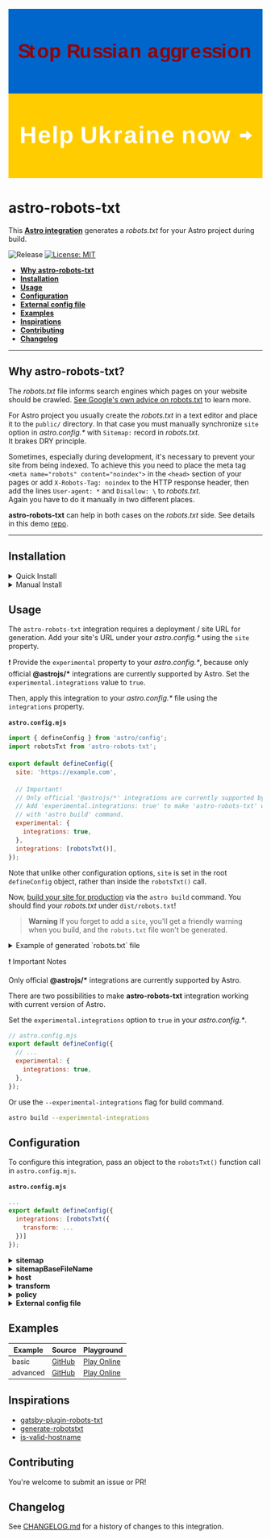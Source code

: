 [![Help Ukraine now!](https://raw.githubusercontent.com/alextim/help-ukraine-win-flag/master/stop-russian-agressian-help-ukraine-now-link.svg 'Help Ukraine now!')](https://bank.gov.ua/en/about/support-the-armed-forces)

# astro-robots-txt

This **[Astro integration](https://docs.astro.build/en/guides/integrations-guide/)** generates a _robots.txt_ for your Astro project during build.

![Release](https://github.com/alextim/astro-lib/actions/workflows/release.yaml/badge.svg) [![License: MIT](https://img.shields.io/badge/License-MIT-green.svg)](https://opensource.org/licenses/MIT)

- <strong>[Why astro-robots-txt](#why-astro-robots-txt)</strong>
- <strong>[Installation](#installation)</strong>
- <strong>[Usage](#usage)</strong>
- <strong>[Configuration](#configuration)</strong>
- <strong>[External config file](#external-config-file)</strong>
- <strong>[Examples](#examples)</strong>
- <strong>[Inspirations](#inspirations)</strong>
- <strong>[Contributing](#contributing)</strong>
- <strong>[Changelog](#changelog)</strong>

---

## Why astro-robots-txt?

The _robots.txt_ file informs search engines which pages on your website should be crawled. [See Google's own advice on robots.txt](https://developers.google.com/search/docs/advanced/robots/intro) to learn more.

For Astro project you usually create the _robots.txt_ in a text editor and place it to the `public/` directory.
In that case you must manually synchronize `site` option in _astro.config.\*_ with `Sitemap:` record in _robots.txt_.  
It brakes DRY principle.

Sometimes, especially during development, it's necessary to prevent your site from being indexed. To achieve this you need to place the meta tag `<meta name="robots" content="noindex">` in the `<head>` section of your pages or add `X-Robots-Tag: noindex` to the HTTP response header, then add the lines `User-agent: *` and `Disallow: \` to _robots.txt_.  
Again you have to do it manually in two different places.

**astro-robots-txt** can help in both cases on the _robots.txt_ side. See details in this demo [repo](https://github.com/alextim/astro-lib/tree/main/examples/robots-txt/advanced).

---

## Installation

<details>
  <summary>Quick Install</summary>

The experimental `astro add` command-line tool automates the installation for you. Run one of the following commands in a new terminal window. (If you aren't sure which package manager you're using, run the first command.) Then, follow the prompts, and type "y" in the terminal (meaning "yes") for each one.

```sh
# Using NPM
npx astro add astro-robots-txt

# Using Yarn
yarn astro add astro-robots-txt

# Using PNPM
pnpx astro add astro-robots-txt
```

Then, restart the dev server by typing `CTRL-C` and then `npm run astro dev` in the terminal window that was running Astro.
  
Because this command is new, it might not properly set things up. If that happens, [feel free to log an issue on Astro GitHub](https://github.com/withastro/astro/issues) and try the manual installation steps below.

</details>

<details>
  <summary>Manual Install</summary>

First, install the `astro-robots-txt` package using your package manager. If you're using npm or aren't sure, run this in the terminal:

```sh
npm install --save-dev astro-robots-txt
```

Then, apply this integration to your `astro.config.*` file using the `integrations` property:

__`astro.config.mjs`__

```js
import robotsTxt from 'astro-robots-txt';

export default {
  // ...
  integrations: [robotsTxt()],
}
```
  
Then, restart the dev server.
</details>

## Usage

The `astro-robots-txt` integration requires a deployment / site URL for generation. Add your site's URL under your _astro.config.\*_ using the `site` property.

:exclamation: Provide the `experimental` property to your _astro.config.\*_, because only official **@astrojs/\*** integrations are currently supported by Astro. Set the `experimental.integrations` value to `true`.

Then, apply this integration to your _astro.config.\*_ file using the `integrations` property.

__`astro.config.mjs`__

```js
import { defineConfig } from 'astro/config';
import robotsTxt from 'astro-robots-txt';

export default defineConfig({
  site: 'https://example.com',

  // Important!
  // Only official '@astrojs/*' integrations are currently supported by Astro.
  // Add 'experimental.integrations: true' to make 'astro-robots-txt' working
  // with 'astro build' command.
  experimental: {
    integrations: true,
  },
  integrations: [robotsTxt()],
});
```

Note that unlike other configuration options, `site` is set in the root `defineConfig` object, rather than inside the `robotsTxt()` call.  

Now, [build your site for production](https://docs.astro.build/en/reference/cli-reference/#astro-build) via the `astro build` command. You should find your _robots.txt_ under `dist/robots.txt`!

> **Warning**
> If you forget to add a `site`, you'll get a friendly warning when you build, and the `robots.txt` file won't be generated.

<details>
  <summary>Example of generated `robots.txt` file</summary>

**`robots.txt`**

```text
User-agent: *
Allow: /
Sitemap: https://example.com/sitemap-index.xml
```

</details>

:exclamation: Important Notes

Only official **@astrojs/\*** integrations are currently supported by Astro.

There are two possibilities to make **astro-robots-txt** integration working with current version of Astro.

Set the `experimental.integrations` option to `true` in your _astro.config.\*_.

```js
// astro.config.mjs
export default defineConfig({
  // ...
  experimental: {
    integrations: true,
  },
});
```

Or use the `--experimental-integrations` flag for build command.

```sh
astro build --experimental-integrations
```

## Configuration

To configure this integration, pass an object to the `robotsTxt()` function call in `astro.config.mjs`.

__`astro.config.mjs`__

```js
...
export default defineConfig({
  integrations: [robotsTxt({
    transform: ...
  })]
});
```

<details>
  <summary><strong>sitemap</strong></summary>

|              Type               | Required |  Default value  |
| :-----------------------------: | :------: | :-------------: |
|`Boolean` / `String` / `String[]`|   No     |     `true`      |

If you omit `sitemap` option or its value is `true`, the resulting output in a _robots.txt_ will be `Sitemap: your-site-url/sitemap-index.xml`.  

If you want to get a _robots.txt_ without `Sitemap: ...` record please set the `sitemap` option to `false`.

__`astro.config.mjs`__

```js
import robotsTxt from 'astro-robots-txt';

export default {
  site: 'https://example.com',
  experimental: {
    integrations: true,
  },
  integrations: [
    robotsTxt({
      sitemap: false,
    }),
  ],
};
```

When the `sitemap` is `String` or `String[]` its values should be a valid URL. Only **http** or **https** protocols are allowed. 

__`astro.config.mjs`__

```js
import robotsTxt from 'astro-robots-txt';

export default {
  site: 'https://example.com',
  experimental: {
    integrations: true,
  },
  integrations: [
    robotsTxt({
      sitemap: [
        'https://example.com/first-sitemap.xml',
        'http://another.com/second-sitemap.xml',
      ],
    }),
  ],
};
```

</details>

<details>
  <summary><strong>sitemapBaseFileName</strong></summary>

|  Type   | Required |  Default value  |
| :-----: | :------: | :-------------: |
| `String`|   No     | `sitemap-index` |

Sitemap file name before file extension (`.xml`). It will be used if the `sitemap` option is `true` or omitted.

:information: [@astrojs/sitemap](https://github.com/withastro/astro/tree/main/packages/integrations/sitemap) and [astro-sitemap](https://github.com/alextim/astro-lib/tree/main/packages/astro-sitemap) integrations have the `sitemap-index.xml` as their primary output.

__`astro.config.mjs`__

```js
import robotsTxt from 'astro-robots-txt';

export default {
  site: 'https://example.com',
  experimental: {
    integrations: true,
  },
  integrations: [
    robotsTxt({
      sitemapBaseFileName: 'custom-sitemap',
    }),
  ],
};
```

</details>


<details>
  <summary><strong>host</strong></summary>

| Type     | Required |  Default value  |
| :------: | :------: | :-------------: |
| `String` |   No     |  `undefined`    |


Some crawlers (Yandex) support a `Host` directive, allowing websites with multiple mirrors to specify their preferred domain.

__`astro.config.mjs`__

```js
import robotsTxt from 'astro-robots-txt';

export default {
  site: 'https://example.com',
  experimental: {
    integrations: true,
  },
  integrations: [
    robotsTxt({
      host: 'your-domain-name.com',
    }),
  ],
};
```

</details>

<details>
  <summary><strong>transform</strong></summary>

| Type                       | Required |  Default value  |
| :------------------------: | :------: | :-------------: |
| `(content: String):String` |   No     |  `undefined`    |

Sync or async function called just before writing the text output to disk.

__`astro.config.mjs`__

```js
import robotsTxt from 'astro-robots-txt';

export default {
  site: 'https://example.com',
  experimental: {
    integrations: true,
  },
  integrations: [
    robotsTxt({
      transform(content) {
        return `# Some comments before main content.\n# Second line.\n\n${content}`;        
      },
    }),
  ],
};
```

</details>

<details>
  <summary><strong>policy</strong></summary>

| Type       | Required |  Default value                      |
| :--------: | :------: | :---------------------------------: |
| `Policy[]` |   No     |  [{ allow: `/`, userAgent: `*` }]   |

List of `Policy` rules

### Policy

|     Name     |         Type          | Required |                                              Description                                              |
| :----------: | :-------------------: | :------: | :---------------------------------------------------------------------------------------------------- |
| `userAgent`  |       `String`        |   Yes    | You must provide a name of the of the automatic client (search engine crawler). Wildcards are allowed.|
|  `disallow`  | `String` / `String[]` |    No    | Disallowed paths for crawling                                                                         |
|   `allow`    | `String` / `String[]` |    No    | Allowed paths for crawling                                                                            |
| `crawlDelay` |       `Number`        |    No    | Minimum interval (in secs) for the crawler to wait after loading one page, before starting other |
| `cleanParam` | `String` / `String[]` |    No    | Indicates that the page's URL contains parameters that should be ignored during crawling              |

__`astro.config.mjs`__

```js
import robotsTxt from 'astro-robots-txt';

export default {
  site: 'https://example.com',
  experimental: {
    integrations: true,
  },
  integrations: [
    robotsTxt({
      policy: [
        {
          userAgent: 'Googlebot',
          allow: '/',
          disallow: ['/search'],
          crawlDelay: 2,
        },
        {
          userAgent: 'OtherBot',
          allow: ['/allow-for-all-bots', '/allow-only-for-other-bot'],
          disallow: ['/admin', '/login'],
          crawlDelay: 2,
        },
        {
          userAgent: '*',
          allow: '/',
          disallow: '/search',
          crawlDelay: 10,
          cleanParam: 'ref /articles/',
        },
      ],
    }),
  ],
};
```

</details>

<details>
  <summary><strong>External config file</strong></summary>
You could configure the integration with an external file `robots-txt.config.*` (`js`, `cjs`, `mjs`). Put it in the application `root` folder (see about `root` in official [docs](https://docs.astro.build/en/reference/configuration-reference/)).

The external config must contain the default export statement:

```js
// ESM
export default {
  ...
};
```

or

```js
// CommonJS
module.exports = {
  ...
};
```

:exclamation: The current version of the integration doesn't support typescript configs.

### How does the integration internally resolve a config?

| Options parameter provided? | External config exists? | Result                                           |
| :-------------------------- | :---------------------: | :----------------------------------------------- |
| No                          |           No            | Default config used                              |
| Yes                         |           No            | Options parameter used                           |
| No                          |           Yes           | External config used                             |
| Yes                         |           Yes           | External config is merged with options parameter |

The external configuration usage example is in the demo [repo](https://github.com/alextim/astro-lib/tree/main/examples/robots-txt/advanced).
</details>

## Examples

| Example       | Source                                                                                 | Playground                                                                                                  |
| ------------- | -------------------------------------------------------------------------------------- | ----------------------------------------------------------------------------------------------------------- |
| basic         | [GitHub](https://github.com/alextim/astro-lib/tree/main/examples/robots-txt/basic)     | [Play Online](https://stackblitz.com/fork/github/alextim/astro-lib/tree/main/examples/robots-txt/basic)     |
| advanced      | [GitHub](https://github.com/alextim/astro-lib/tree/main/examples/robots-txt/advanced)  | [Play Online](https://stackblitz.com/fork/github/alextim/astro-lib/tree/main/examples/robots-txt/advanced)  |

## Inspirations

- [gatsby-plugin-robots-txt](https://github.com/mdreizin/gatsby-plugin-robots-txt)
- [generate-robotstxt](https://github.com/itgalaxy/generate-robotstxt)
- [is-valid-hostname](https://github.com/miguelmota/is-valid-hostname)

## Contributing

You're welcome to submit an issue or PR!

## Changelog

See [CHANGELOG.md](CHANGELOG.md) for a history of changes to this integration.

[astro-integration]: https://docs.astro.build/en/guides/integrations-guide/
